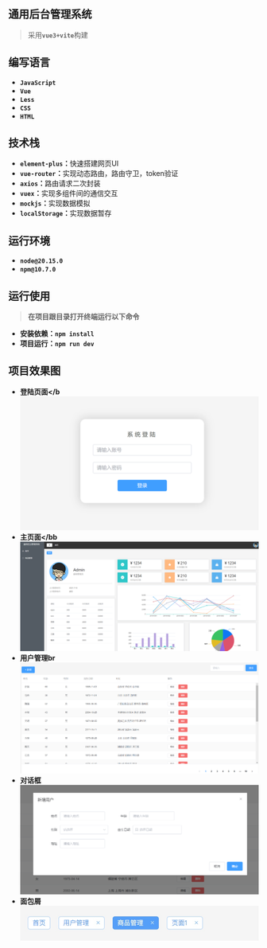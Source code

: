 ## 通用后台管理系统
>采用<b>`vue3+vite`</b>构建</br>

## 编写语言
* <b>`JavaScript`</b></br>
* <b>`Vue`</b></br>
* <b>`Less`</b></br>
* <b>`CSS`</b></br>
* <b>`HTML`</b></br>
  
## 技术栈
* <b>`element-plus`：</b>快速搭建网页UI</br>
* <b>`vue-router`：</b>实现动态路由，路由守卫，token验证</br>
* <b>`axios`：</b>路由请求二次封装</br>
* <b>`vuex`：</b>实现多组件间的通信交互</br>
* <b>`mockjs`：</b>实现数据模拟</br>
* <b>`localStorage`：</b>实现数据暂存</br>

## 运行环境
* <b>`node@20.15.0`</b></br>
* <b>`npm@10.7.0`</b></br>

## 运行使用
><b>在项目跟目录打开终端运行以下命令</b>
* <b>安装依赖：`npm install`</b></br>
* <b>项目运行：`npm run dev`</b></br>

## 项目效果图
* <b>登陆页面</b</br>
![image-login](public/imgs/login.png)</br>
* <b>主页面</bb</br>
![image-home](public/imgs/home.png)</br>
* <b>用户管理br</b></br>
![image-user](public/imgs/user.png)</br>
* <b>对话框</b></br>
![image-dialog](public/imgs/dialog.png)</br>
* <b>面包屑</b></br>
![image-breadcrumb](public/imgs/breadcrumb.jpg)</br>
